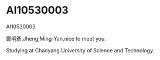 # AI10530003
AI10530003


鄭明彥,Jheng,Ming-Yan,nice to meet you.

Studying at Chaoyang University of Science and Technology.
